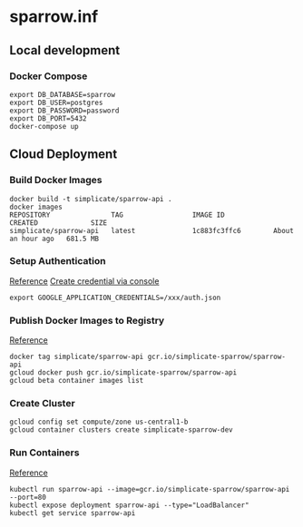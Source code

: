 # sparrow.inf

## Local development

### Docker Compose
```
export DB_DATABASE=sparrow
export DB_USER=postgres
export DB_PASSWORD=password
export DB_PORT=5432
docker-compose up
```

## Cloud Deployment

### Build Docker Images
```
docker build -t simplicate/sparrow-api .
docker images
REPOSITORY               TAG                 IMAGE ID            CREATED             SIZE
simplicate/sparrow-api   latest              1c883fc3ffc6        About an hour ago   681.5 MB
```

### Setup Authentication
[Reference](https://developers.google.com/identity/protocols/application-default-credentials)
[Create credential via console](https://console.developers.google.com/apis/credentials?project=simplicate-sparrow)
```
export GOOGLE_APPLICATION_CREDENTIALS=/xxx/auth.json
```


### Publish Docker Images to Registry
[Reference](https://cloud.google.com/container-registry/docs/pushing)
```
docker tag simplicate/sparrow-api gcr.io/simplicate-sparrow/sparrow-api
gcloud docker push gcr.io/simplicate-sparrow/sparrow-api
gcloud beta container images list
```

### Create Cluster
```
gcloud config set compute/zone us-central1-b
gcloud container clusters create simplicate-sparrow-dev
```

### Run Containers
[Reference](https://cloud.google.com/container-engine/docs/quickstart)
```
kubectl run sparrow-api --image=gcr.io/simplicate-sparrow/sparrow-api --port=80
kubectl expose deployment sparrow-api --type="LoadBalancer"
kubectl get service sparrow-api
```


